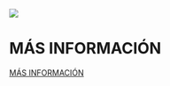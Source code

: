 ![](https://github.com/Obijuan/myslides/raw/master/2017-02-24-Dise%C3%B1o-hardware-con-FPGAs-libres-UAL/wiki/UAL-portada.png)

# MÁS INFORMACIÓN

[MÁS INFORMACIÓN](https://github.com/Obijuan/myslides/wiki/2017-02-24:-UAL-Dise%C3%B1o-Hardware-con-FPGAs-libres)

